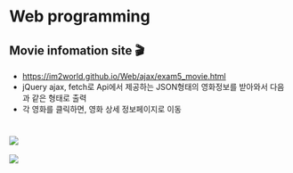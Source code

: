 # Web programming

<div>

## Movie infomation site 🎬
* https://im2world.github.io/Web/ajax/exam5_movie.html
* jQuery ajax, fetch로 Api에서 제공하는 JSON형태의 영화정보를 받아와서 다음과 같은 형태로 출력
* 각 영화를 클릭하면, 영화 상세 정보페이지로 이동
# 
  <img src = https://user-images.githubusercontent.com/98629183/172620554-f53f7952-6fa4-468e-8462-226b97135ac7.png><br><br>
  <img src = https://user-images.githubusercontent.com/98629183/173200690-04a162ae-4b88-47a2-9f41-180462d464ac.png>
</div>
